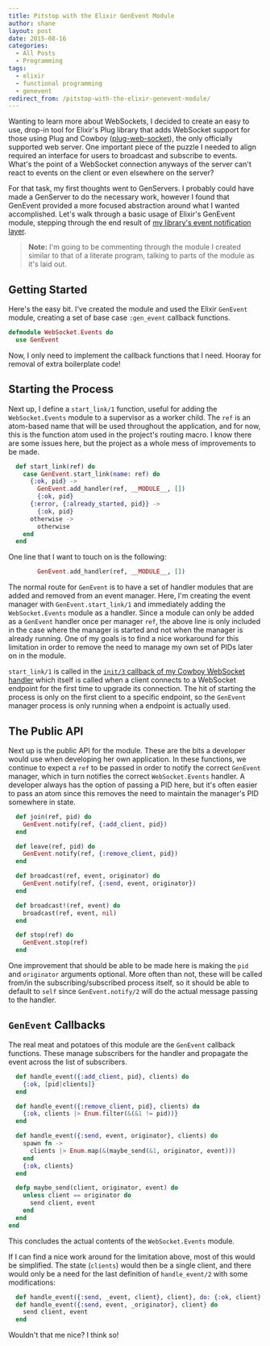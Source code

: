 ```yaml
---
title: Pitstop with the Elixir GenEvent Module
author: shane
layout: post
date: 2015-08-16
categories:
  - All Posts
  - Programming
tags:
  - elixir
  - functional programming
  - genevent
redirect_from: /pitstop-with-the-elixir-genevent-module/
---
```

Wanting to learn more about WebSockets, I decided to create an easy to use, drop-in tool for Elixir's Plug library that adds WebSocket support for those using Plug and Cowboy ([plug-web-socket][1]), the only officially supported web server. One important piece of the puzzle I needed to align required an interface for users to broadcast and subscribe to events. What's the point of a WebSocket connection anyways of the server can't react to events on the client or even elsewhere on the server?

For that task, my first thoughts went to GenServers. I probably could have made a GenServer to do the necessary work, however I found that GenEvent provided a more focused abstraction around what I wanted accomplished. Let's walk through a basic usage of Elixir's GenEvent module, stepping through the end result of [my library's event notification layer][2].

<!--more-->

> **Note:** I'm going to be commenting through the module I created similar to that of a literate program, talking to parts of the module as it's laid out.

## Getting Started

Here's the easy bit. I've created the module and used the Elixir `GenEvent` module, creating a set of base case `:gen_event` callback functions.

```elixir
defmodule WebSocket.Events do
  use GenEvent
```

Now, I only need to implement the callback functions that I need. Hooray for removal of extra boilerplate code!

## Starting the Process

Next up, I define a `start_link/1` function, useful for adding the `WebSocket.Events` module to a supervisor as a worker child. The `ref` is an atom-based name that will be used throughout the application, and for now, this is the function atom used in the project's routing macro. I know there are some issues here, but the project as a whole mess of improvements to be made.

```elixir
  def start_link(ref) do
    case GenEvent.start_link(name: ref) do
      {:ok, pid} ->
        GenEvent.add_handler(ref, __MODULE__, [])
        {:ok, pid}
      {:error, {:already_started, pid}} ->
        {:ok, pid}
      otherwise ->
        otherwise
    end
  end
```

One line that I want to touch on is the following:

```elixir
        GenEvent.add_handler(ref, __MODULE__, [])
```

The normal route for `GenEvent` is to have a set of handler modules that are added and removed from an event manager. Here, I'm creating the event manager with `GenEvent.start_link/1` and immediately adding the `WebSocket.Events` module as a handler. Since a module can only be added as a `GenEvent` handler once per manager `ref`, the above line is only included in the case where the manager is started and not when the manager is already running. One of my goals is to find a nice workaround for this limitation in order to remove the need to manage my own set of PIDs later on in the module.

`start_link/1` is called in the [`init/3` callback of my Cowboy WebSocket handler][3] which itself is called when a client connects to a WebSocket endpoint for the first time to upgrade its connection. The hit of starting the process is only on the first client to a specific endpoint, so the `GenEvent` manager process is only running when a endpoint is actually used.

## The Public API

Next up is the public API for the module. These are the bits a developer would use when developing her own application. In these functions, we continue to expect a `ref` to be passed in order to notify the correct `GenEvent` manager, which in turn notifies the correct `WebSocket.Events` handler. A developer always has the option of passing a PID here, but it's often easier to pass an atom since this removes the need to maintain the manager's PID somewhere in state.

```elixir
  def join(ref, pid) do
    GenEvent.notify(ref, {:add_client, pid})
  end

  def leave(ref, pid) do
    GenEvent.notify(ref, {:remove_client, pid})
  end

  def broadcast(ref, event, originator) do
    GenEvent.notify(ref, {:send, event, originator})
  end

  def broadcast!(ref, event) do
    broadcast(ref, event, nil)
  end

  def stop(ref) do
    GenEvent.stop(ref)
  end
```

One improvement that should be able to be made here is making the `pid` and `originator` arguments optional. More often than not, these will be called from/in the subscribing/subscribed process itself, so it should be able to default to `self` since `GenEvent.notify/2` will do the actual message passing to the handler.

## `GenEvent` Callbacks

The real meat and potatoes of this module are the `GenEvent` callback functions. These manage subscribers for the handler and propagate the event across the list of subscribers.

```elixir
  def handle_event({:add_client, pid}, clients) do
    {:ok, [pid|clients]}
  end

  def handle_event({:remove_client, pid}, clients) do
    {:ok, clients |> Enum.filter(&(&1 != pid))}
  end

  def handle_event({:send, event, originator}, clients) do
    spawn fn ->
      clients |> Enum.map(&(maybe_send(&1, originator, event)))
    end
    {:ok, clients}
  end

  defp maybe_send(client, originator, event) do
    unless client == originator do
      send client, event
    end
  end
end
```

This concludes the actual contents of the `WebSocket.Events` module.

If I can find a nice work around for the limitation above, most of this would be simplified. The state (`clients`) would then be a single client, and there would only be a need for the last definition of `handle_event/2` with some modifications:

```elixir
  def handle_event({:send, _event, client}, client}, do: {:ok, client}
  def handle_event({:send, event, _originator}, client} do
    send client, event
  end
```

Wouldn't that me nice? I think so!

 [1]: https://github.com/slogsdon/plug-web-socket
 [2]: https://github.com/slogsdon/plug-web-socket/blob/master/lib/web_socket/events.ex
 [3]: https://github.com/slogsdon/plug-web-socket/blob/master/lib/web_socket/cowboy/handler.ex#L33-L36
